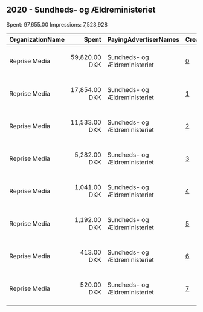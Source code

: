 ## 2020 - Sundheds- og Ældreministeriet 
Spent: 97,655.00
Impressions: 7,523,928

|OrganizationName|Spent|PayingAdvertiserNames|CreativeUrls|Impressions|Genders|AgeBrackets|CountryCodes|BillingAddresses|CandidateBallotInformation|
|:---|---:|:---|:---|---:|:---|:---|:---|:---|:---|
|Reprise Media|59,820.00 DKK|Sundheds- og Ældreministeriet|[0](https://www.snap.com/political-ads/asset/5218e6cae5abce2e5c6dfa15912780ae00d546ba3a6b8becc73fc00c9dab9d0f?mediaType=jpg)|5,125,781||16-24|denmark|"Skt. Petri Passage 52 ,København K,1165,DK"||
|Reprise Media|17,854.00 DKK|Sundheds- og Ældreministeriet|[1](https://www.snap.com/political-ads/asset/5218e6cae5abce2e5c6dfa15912780ae00d546ba3a6b8becc73fc00c9dab9d0f?mediaType=jpg)|1,246,260||16-24|denmark|"Skt. Petri Passage 52 ,København K,1165,DK"||
|Reprise Media|11,533.00 DKK|Sundheds- og Ældreministeriet|[2](https://www.snap.com/political-ads/asset/072c3b7faba0f3043af4039731e344f653eb8b786ea87b722d8ea8f9f7be4a61?mediaType=jpg)|732,653||25+|denmark|"Skt. Petri Passage 52 ,København K,1165,DK"||
|Reprise Media|5,282.00 DKK|Sundheds- og Ældreministeriet|[3](https://www.snap.com/political-ads/asset/9abe818d060faa2f13c36134ae82283c7abc5b8daa6b71a2681c2ad40aba71f9?mediaType=jpg)|265,181||25+|denmark|"Skt. Petri Passage 52 ,København K,1165,DK"||
|Reprise Media|1,041.00 DKK|Sundheds- og Ældreministeriet|[4](https://www.snap.com/political-ads/asset/78cb99864b14891e7622d1d12fb4f4078ae52eeff38e3a65c1c313af0ae83d13?mediaType=jpg)|60,884||25+|denmark|"Skt. Petri Passage 52 ,København K,1165,DK"||
|Reprise Media|1,192.00 DKK|Sundheds- og Ældreministeriet|[5](https://www.snap.com/political-ads/asset/da2003548762a60099c2cdbde2b5f7cf2d2435ba33efa6d54ac91c962085e3a7?mediaType=jpg)|46,180||25+|denmark|"Skt. Petri Passage 52 ,København K,1165,DK"||
|Reprise Media|413.00 DKK|Sundheds- og Ældreministeriet|[6](https://www.snap.com/political-ads/asset/5218e6cae5abce2e5c6dfa15912780ae00d546ba3a6b8becc73fc00c9dab9d0f?mediaType=jpg)|25,372||25+|denmark|"Skt. Petri Passage 52 ,København K,1165,DK"||
|Reprise Media|520.00 DKK|Sundheds- og Ældreministeriet|[7](https://www.snap.com/political-ads/asset/5218e6cae5abce2e5c6dfa15912780ae00d546ba3a6b8becc73fc00c9dab9d0f?mediaType=jpg)|21,617||25+|denmark|"Skt. Petri Passage 52 ,København K,1165,DK"||
